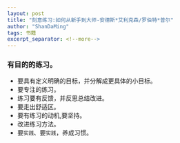 ```yaml
---
layout: post
title: "刻意练习:如何从新手到大师-安德斯*艾利克森/罗伯特*普尔"
author: "ShanDaMing"
tags: 书籍
excerpt_separator: <!--more-->
---
```


### 有目的的练习。
* 要具有定义明确的目标，并分解成更具体的小目标。<!--more-->
* 要专注的练习。
* 练习要有反馈，并反思总结改进。
* 要走出舒适区。
* 要有练习的动机,要坚持。
* 改进练习方法。
* 要`实践`、要`实践`，养成习惯。
